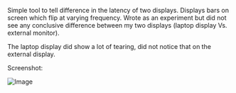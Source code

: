 Simple tool to tell difference in the latency of two displays. Displays bars on screen which flip at varying frequency. Wrote as an experiment but did not see any conclusive difference between my two displays (laptop display Vs. external monitor).

The laptop display did show a lot of tearing, did not notice that on the external display.

Screenshot:

![Image](../master/plan.png?raw=true)
